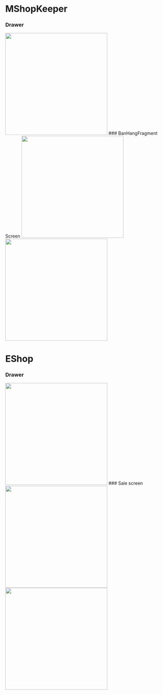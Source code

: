 # MShopKeeper
### Drawer
<img src="https://user-images.githubusercontent.com/58598679/155946545-d8fdea7e-8f8f-4992-92ec-af6c0006725f.png" width="320"/>
### BanHangFragment Screen
<img src="https://user-images.githubusercontent.com/58598679/155947296-58d00fd9-4cbf-4c8c-8d18-5a94965302fc.png" width="320"/> <img 
src="https://user-images.githubusercontent.com/58598679/155947266-641ed6cb-d868-4853-adf1-6e02d71fc2d3.png" width="320"/>

# EShop
### Drawer
<img src="https://user-images.githubusercontent.com/58598679/155946545-d8fdea7e-8f8f-4992-92ec-af6c0006725f.png" width="320"/>
### Sale screen
<img src="https://user-images.githubusercontent.com/58598679/155947296-58d00fd9-4cbf-4c8c-8d18-5a94965302fc.png" width="320"/> <img 
src="https://user-images.githubusercontent.com/58598679/155947266-641ed6cb-d868-4853-adf1-6e02d71fc2d3.png" width="320"/>

